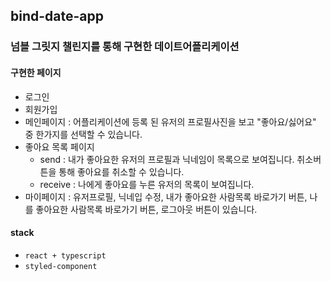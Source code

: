 ## bind-date-app

### 넘블 그릿지 챌린지를 통해 구현한 데이트어플리케이션

#### 구현한 페이지

- 로그인
- 회원가입
- 메인페이지 : 어플리케이션에 등록 된 유저의 프로필사진을 보고 "좋아요/싫어요" 중 한가지를 선택할 수 있습니다.
- 좋아요 목록 페이지
  - send : 내가 좋아요한 유저의 프로필과 닉네임이 목록으로 보여집니다. 취소버튼을 통해 좋아요를 취소할 수 있습니다.
  - receive : 나에게 좋아요를 누른 유저의 목록이 보여집니다.
- 마이페이지 : 유저프로필, 닉네입 수정, 내가 좋아요한 사람목록 바로가기 버튼, 나를 좋아요한 사람목록 바로가기 버튼, 로그아웃 버튼이 있습니다.

#### stack

- `react + typescript`
- `styled-component`
